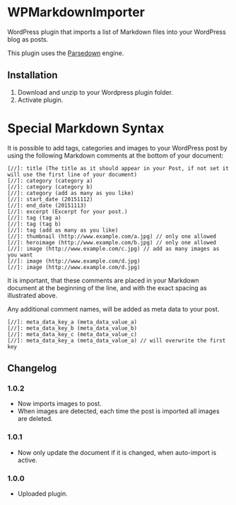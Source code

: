 # WPMarkdownImporter

WordPress plugin that imports a list of Markdown files into your WordPress blog as posts.

This plugin uses the [Parsedown](https://github.com/erusev/parsedown) engine.

## Installation

1. Download and unzip to your Wordpress plugin folder.
2. Activate plugin.

# Special Markdown Syntax

It is possible to add tags, categories and images to your WordPress post by using the following Markdown comments at the bottom of your document:

    [//]: title (The title as it should appear in your Post, if not set it will use the first line of your document)
    [//]: category (category a)
    [//]: category (category b)
    [//]: category (add as many as you like)
    [//]: start_date (20151112)
    [//]: end_date (20151113)
    [//]: excerpt (Excerpt for your post.)
    [//]: tag (tag a)
    [//]: tag (tag b)
    [//]: tag (add as many as you like)
    [//]: thumbnail (http://www.example.com/a.jpg) // only one allowed
    [//]: heroimage (http://www.example.com/b.jpg) // only one allowed
    [//]: image (http://www.example.com/c.jpg) // add as many images as you want
    [//]: image (http://www.example.com/d.jpg)
    [//]: image (http://www.example.com/d.jpg)

It is important, that these comments are placed in your Markdown document at the beginning of the line, and with the exact spacing as illustrated above.

Any additional comment names, will be added as meta data to your post.

    [//]: meta_data_key_a (meta_data_value_a)
    [//]: meta_data_key_b (meta_data_value_b)
    [//]: meta_data_key_c (meta_data_value_c)
    [//]: meta_data_key_a (meta_data_value_a) // will overwrite the first key
    
## Changelog

### 1.0.2
* Now imports images to post.
* When images are detected, each time the post is imported all images are deleted.

### 1.0.1
* Now only update the document if it is changed, when auto-import is active.

### 1.0.0
* Uploaded plugin.

[//]: title (WPMarkDownImporter)
[//]: category (work)
[//]: start_date (20151112)
[//]: end_date (#)
[//]: excerpt (WordPress plugin that imports a list of Markdown files into your WordPress blog as posts.)
[//]: tag (WordPress)
[//]: tag (PHP)
[//]: tag (Markdown)
[//]: tag (GitHub)
[//]: tag (Work)
[//]: url_github (https://github.com/larjen/WPMarkdownImporter)
[//]: url_demo (#) 
[//]: url_wordpress (https://wordpress.org/plugins/WPMarkdownImporter/)
[//]: url_download (https://github.com/larjen/WPMarkdownImporter/archive/master.zip)
[//]: thumbnail (http://www.exenova.dk/download/a.jpg)
[//]: heroimage (http://www.exenova.dk/download/b.jpg)
[//]: image (http://www.exenova.dk/download/c.jpg)
[//]: image (http://www.exenova.dk/download/d.jpg)
